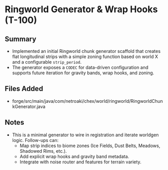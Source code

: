 # Ringworld Generator & Wrap Hooks (T-100)

## Summary

- Implemented an initial Ringworld chunk generator scaffold that creates flat longitudinal strips with a simple zoning function based on world X and a configurable `strip_period`.
- The generator exposes a `CODEC` for data-driven configuration and supports future iteration for gravity bands, wrap hooks, and zoning.

## Files Added

- forge/src/main/java/com/netroaki/chex/world/ringworld/RingworldChunkGenerator.java

## Notes

- This is a minimal generator to wire in registration and iterate worldgen logic. Follow-ups can:
  - Map strip indices to biome zones (Ice Fields, Dust Belts, Meadows, Shadowed Rims, etc.).
  - Add explicit wrap hooks and gravity band metadata.
  - Integrate with noise router and features for terrain variety.
